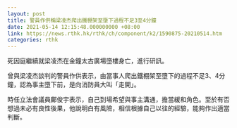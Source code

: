```yaml
---
layout: post
title: 警員作供稱梁凌杰爬出鐵棚架至墮下過程不足3至4分鐘
date: 2021-05-14 12:15:48.000000000 +08:00
link: https://news.rthk.hk/rthk/ch/component/k2/1590875-20210514.htm
categories: rthk
---
```


死因庭繼續就梁凌杰在金鐘太古廣場墮樓身亡，進行研訊。

曾與梁凌杰談判的警員作供表示，由當事人爬出鐵棚架至墮下的過程不足3、4分鐘，認為事主墮下前，是向消防員大叫「走開」。

時任立法會議員鄺俊宇表示，自己到場希望與事主溝通，擔當緩和角色。至於有否想過未必有良性後果，他說明白有風險，相信根據自己以往的經驗，能夠作出適當判斷。

